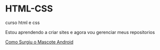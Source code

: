 # HTML-CSS
 curso html e css

 Estou aprendendo a criar sites e agora vou gerenciar meus repositorios

 <a href="https://vitor-l-moura.github.io/HTML-CSS/Desafios/Desafio-site-robo/">
 Como Surgiu o Mascote Android</a>
